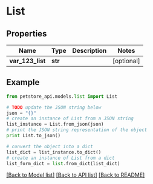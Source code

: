 # List


## Properties
Name | Type | Description | Notes
------------ | ------------- | ------------- | -------------
**var_123_list** | **str** |  | [optional] 

## Example

```python
from petstore_api.models.list import List

# TODO update the JSON string below
json = "{}"
# create an instance of List from a JSON string
list_instance = List.from_json(json)
# print the JSON string representation of the object
print List.to_json()

# convert the object into a dict
list_dict = list_instance.to_dict()
# create an instance of List from a dict
list_form_dict = list.from_dict(list_dict)
```
[[Back to Model list]](../README.md#documentation-for-models) [[Back to API list]](../README.md#documentation-for-api-endpoints) [[Back to README]](../README.md)



